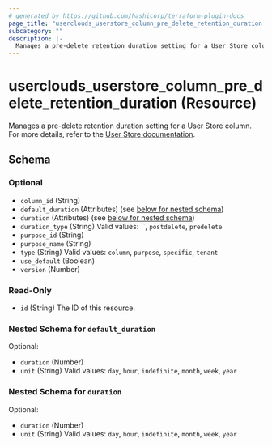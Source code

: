 ```yaml
---
# generated by https://github.com/hashicorp/terraform-plugin-docs
page_title: "userclouds_userstore_column_pre_delete_retention_duration Resource - terraform-provider-userclouds"
subcategory: ""
description: |-
  Manages a pre-delete retention duration setting for a User Store column. For more details, refer to the User Store documentation https://docs.userclouds.com/docs/introduction.
---
```


# userclouds_userstore_column_pre_delete_retention_duration (Resource)

Manages a pre-delete retention duration setting for a User Store column. For more details, refer to the [User Store documentation](https://docs.userclouds.com/docs/introduction).



<!-- schema generated by tfplugindocs -->
## Schema

### Optional

- `column_id` (String)
- `default_duration` (Attributes) (see [below for nested schema](#nestedatt--default_duration))
- `duration` (Attributes) (see [below for nested schema](#nestedatt--duration))
- `duration_type` (String) Valid values: ``, `postdelete`, `predelete`
- `purpose_id` (String)
- `purpose_name` (String)
- `type` (String) Valid values: `column`, `purpose`, `specific`, `tenant`
- `use_default` (Boolean)
- `version` (Number)

### Read-Only

- `id` (String) The ID of this resource.

<a id="nestedatt--default_duration"></a>
### Nested Schema for `default_duration`

Optional:

- `duration` (Number)
- `unit` (String) Valid values: `day`, `hour`, `indefinite`, `month`, `week`, `year`


<a id="nestedatt--duration"></a>
### Nested Schema for `duration`

Optional:

- `duration` (Number)
- `unit` (String) Valid values: `day`, `hour`, `indefinite`, `month`, `week`, `year`
